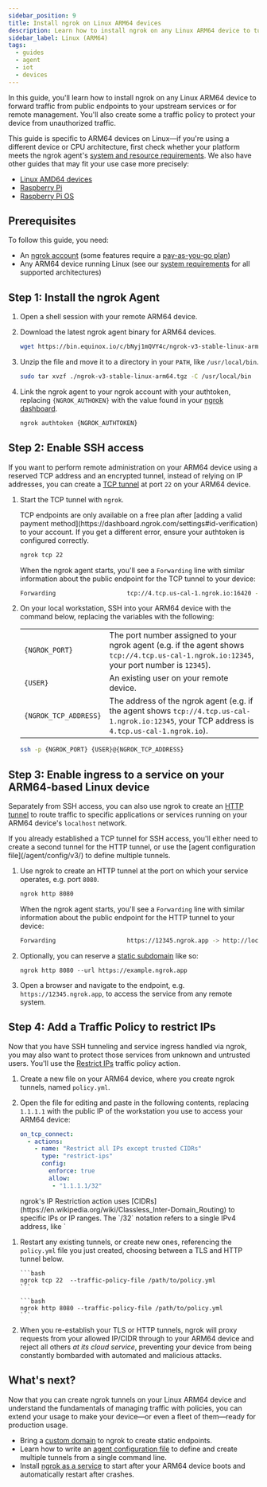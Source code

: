 ```yaml
---
sidebar_position: 9
title: Install ngrok on Linux ARM64 devices
description: Learn how to install ngrok on any Linux ARM64 device to tunnel traffic to your upstream services or remotely administer it.
sidebar_label: Linux (ARM64)
tags:
  - guides
  - agent
  - iot
  - devices
---
```


In this guide, you'll learn how to install ngrok on any Linux ARM64 device to forward traffic from public endpoints to your upstream services or for remote management. You'll also create some a traffic policy to protect your device from unauthorized traffic.

This guide is specific to ARM64 devices on Linux—if you're using a different device or CPU architecture, first check whether your platform meets the ngrok agent's [system and resource requirements](/agent/#system-requirements). We also have other guides that may fit your use case more precisely:

- [Linux AMD64 devices](/guides/device-gateway/linux/)
- [Raspberry Pi](/guides/device-gateway/raspberry-pi/)
- [Raspberry Pi OS](/guides/device-gateway/raspbian/)

## Prerequisites

To follow this guide, you need:

- An [ngrok account](https://dashboard.ngrok.com/signup) (some features require a [pay-as-you-go plan](https://ngrok.com/pricing))
- Any ARM64 device running Linux (see our [system requirements](/agent/#system-requirements) for all supported architectures)

## Step 1: Install the ngrok Agent

1. Open a shell session with your remote ARM64 device.

2. Download the latest ngrok agent binary for ARM64 devices.

   ```bash
   wget https://bin.equinox.io/c/bNyj1mQVY4c/ngrok-v3-stable-linux-arm64.tgz
   ```

3. Unzip the file and move it to a directory in your `PATH`, like `/usr/local/bin`.

   ```bash
   sudo tar xvzf ./ngrok-v3-stable-linux-arm64.tgz -C /usr/local/bin
   ```

4. Link the ngrok agent to your ngrok account with your authtoken, replacing `{NGROK_AUTHOKEN}` with the value found in your [ngrok dashboard](https://dashboard.ngrok.com/get-started/your-authtoken).

   ```bash
   ngrok authtoken {NGROK_AUTHTOKEN}
   ```

## Step 2: Enable SSH access

If you want to perform remote administration on your ARM64 device using a reserved TCP address and an encrypted tunnel, instead of relying on IP addresses, you can create a [TCP tunnel](/universal-gateway/tcp/) at port `22` on your ARM64 device.

1. Start the TCP tunnel with `ngrok`.

   <Warning>
   TCP endpoints are only available on a free plan after [adding a valid payment method](https://dashboard.ngrok.com/settings#id-verification) to your account. If you get a different error, ensure your authtoken is configured correctly.
   </Warning>

   ```bash
   ngrok tcp 22
   ```

   When the ngrok agent starts, you'll see a `Forwarding` line with similar information about the public endpoint for the TCP tunnel to your device:

   ```bash
   Forwarding                    tcp://4.tcp.us-cal-1.ngrok.io:16420 -> localhost:22
   ```

1. On your local workstation, SSH into your ARM64 device with the command below, replacing the variables with the following:

   |                       |                                                                                                                                                |
   | --------------------- | ---------------------------------------------------------------------------------------------------------------------------------------------- |
   | `{NGROK_PORT}`        | The port number assigned to your ngrok agent (e.g. if the agent shows `tcp://4.tcp.us-cal-1.ngrok.io:12345`, your port number is `12345`).     |
   | `{USER}`              | An existing user on your remote device.                                                                                                        |
   | `{NGROK_TCP_ADDRESS}` | The address of the ngrok agent (e.g. if the agent shows `tcp://4.tcp.us-cal-1.ngrok.io:12345`, your TCP address is `4.tcp.us-cal-1.ngrok.io`). |

   ```bash
   ssh -p {NGROK_PORT} {USER}@{NGROK_TCP_ADDRESS}
   ```

## Step 3: Enable ingress to a service on your ARM64-based Linux device

Separately from SSH access, you can also use ngrok to create an [HTTP tunnel](/universal-gateway/http/) to route traffic to specific applications or services running on your ARM64 device's `localhost` network.

<Note>
If you already established a TCP tunnel for SSH access, you'll either need to create a second tunnel for the HTTP tunnel, or use the [agent configuration file](/agent/config/v3/) to define multiple tunnels.
</Note>

1. Use ngrok to create an HTTP tunnel at the port on which your service operates, e.g. port `8080`.

   ```bash
   ngrok http 8080
   ```

   When the ngrok agent starts, you'll see a `Forwarding` line with similar information about the public endpoint for the HTTP tunnel to your device:

   ```bash
   Forwarding                    https://12345.ngrok.app -> http://localhost:8080
   ```

1. Optionally, you can reserve a [static subdomain](/universal-gateway/domains/) like so:

   ```
   ngrok http 8080 --url https://example.ngrok.app
   ```

1. Open a browser and navigate to the endpoint, e.g. `https://12345.ngrok.app`, to access the service from any remote system.

## Step 4: Add a Traffic Policy to restrict IPs

Now that you have SSH tunneling and service ingress handled via ngrok, you may also want to protect those services from unknown and untrusted users. You'll use the [Restrict IPs](/traffic-policy/actions/restrict-ips) traffic policy action.

1.  Create a new file on your ARM64 device, where you create ngrok tunnels, named `policy.yml`.

1.  Open the file for editing and paste in the following contents, replacing `1.1.1.1` with the public IP of the workstation you use to access your ARM64 device:

    ```yaml
    on_tcp_connect:
      - actions:
        - name: "Restrict all IPs except trusted CIDRs"
          type: "restrict-ips"
          config:
            enforce: true
            allow:
             - "1.1.1.1/32"
    ```

    <Note>
    ngrok's IP Restriction action uses [CIDRs](https://en.wikipedia.org/wiki/Classless_Inter-Domain_Routing) to specific IPs or IP ranges. The `/32` notation refers to a single IPv4 address, like `
</Note>

1.  Restart any existing tunnels, or create new ones, referencing the `policy.yml` file you just created, choosing between a TLS and HTTP tunnel below.

    <Tabs>
      <Tab title="TLS tunnel">
        
        ```bash
        ngrok tcp 22  --traffic-policy-file /path/to/policy.yml
        ```

      </Tab>
      <Tab title="HTTP tunnel">

        ```bash
        ngrok http 8080 --traffic-policy-file /path/to/policy.yml
        ```

      </Tab>
    </Tabs>

1.  When you re-establish your TLS or HTTP tunnels, ngrok will proxy requests from your allowed IP/CIDR through to your ARM64 device and reject all others _at its cloud service_, preventing your device from being constantly bombarded with automated and malicious attacks.

## What's next?

Now that you can create ngrok tunnels on your Linux ARM64 device and understand the fundamentals of managing traffic with policies, you can extend your usage to make your device—or even a fleet of them—ready for production usage.

- Bring a [custom domain](/universal-gateway/custom-domains/) to ngrok to create static endpoints.
- Learn how to write an [agent configuration file](/agent/config/v3/) to define and create multiple tunnels from a single command line.
- Install [ngrok as a service](/agent/#background-service) to start after your ARM64 device boots and automatically restart after crashes.
